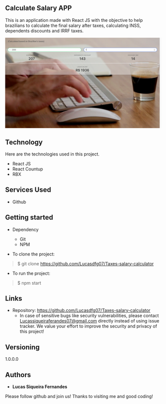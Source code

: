 ## Calculate Salary APP
This is an application made with React JS with the objective to help brazilians to calculate the final salary after taxes, calculating INSS, dependents discounts and IRRF taxes.

![Principal Image](https://github.com/Lucasdfg07/taxes-salary-calculator/blob/master/src/assets/homepage.png)

## Technology 
Here are the technologies used in this project.

* React JS
* React Countup
* RBX


## Services Used

* Github


## Getting started

* Dependency
  - Git
  - NPM

* To clone the project:
>    $ git clone https://github.com/Lucasdfg07/Taxes-salary-calculator

* To run the project:
>    $ npm start

## Links
  - Repository: https://github.com/Lucasdfg07/Taxes-salary-calculator
    - In case of sensitive bugs like security vulnerabilities, please contact
      Lucassiqueiraferandes07@gmail.com directly instead of using issue tracker. We value your effort
      to improve the security and privacy of this project!

  ## Versioning

  1.0.0.0


  ## Authors

  * **Lucas Siqueira Fernandes** 

  Please follow github and join us!
  Thanks to visiting me and good coding!
